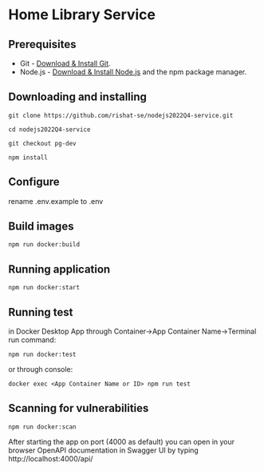 # Home Library Service

## Prerequisites

- Git - [Download & Install Git](https://git-scm.com/downloads).
- Node.js - [Download & Install Node.js](https://nodejs.org/en/download/) and the npm package manager.

## Downloading and installing

```
git clone https://github.com/rishat-se/nodejs2022Q4-service.git
```

```
cd nodejs2022Q4-service
```

```
git checkout pg-dev
```

```
npm install
```

## Configure

rename .env.example to .env

## Build images

```
npm run docker:build
```

## Running application

```
npm run docker:start
```

## Running test

in Docker Desktop App through Container->App Container Name->Terminal run command:

```
npm run docker:test
```

or through console:

```
docker exec <App Container Name or ID> npm run test
```

## Scanning for vulnerabilities

```
npm run docker:scan
```

After starting the app on port (4000 as default) you can open
in your browser OpenAPI documentation in Swagger UI by typing http://localhost:4000/api/
